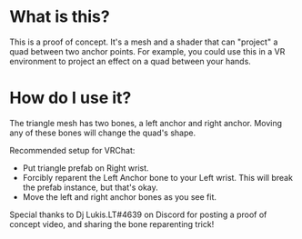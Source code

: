 # What is this?
This is a proof of concept. It's a mesh and a shader that can "project" a quad between two anchor points.
For example, you could use this in a VR environment to project an effect on a quad between your hands.

# How do I use it?
The triangle mesh has two bones, a left anchor and right anchor. Moving any of these bones will change the quad's shape.

Recommended setup for VRChat:
- Put triangle prefab on Right wrist.
- Forcibly reparent the Left Anchor bone to your Left wrist. This will break the prefab instance, but that's okay.
- Move the left and right anchor bones as you see fit.

Special thanks to Dj Lukis.LT#4639 on Discord for posting a proof of concept video, and sharing the bone reparenting trick!
